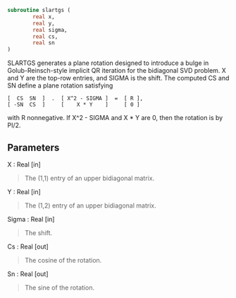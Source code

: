 ```fortran
subroutine slartgs (
		real x,
		real y,
		real sigma,
		real cs,
		real sn
)
```

 SLARTGS generates a plane rotation designed to introduce a bulge in
 Golub-Reinsch-style implicit QR iteration for the bidiagonal SVD
 problem. X and Y are the top-row entries, and SIGMA is the shift.
 The computed CS and SN define a plane rotation satisfying

    [  CS  SN  ]  .  [ X^2 - SIGMA ]  =  [ R ],
    [ -SN  CS  ]     [    X * Y    ]     [ 0 ]

 with R nonnegative.  If X^2 - SIGMA and X * Y are 0, then the
 rotation is by PI/2.

## Parameters
X : Real [in]
> The (1,1) entry of an upper bidiagonal matrix.

Y : Real [in]
> The (1,2) entry of an upper bidiagonal matrix.

Sigma : Real [in]
> The shift.

Cs : Real [out]
> The cosine of the rotation.

Sn : Real [out]
> The sine of the rotation.


